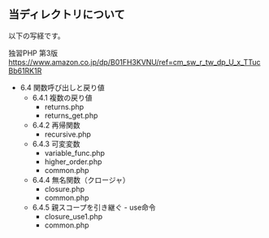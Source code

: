 ## 当ディレクトリについて
以下の写経です。

独習PHP 第3版  
https://www.amazon.co.jp/dp/B01FH3KVNU/ref=cm_sw_r_tw_dp_U_x_TTucBb61RK1R

* 6.4 関数呼び出しと戻り値
  * 6.4.1 複数の戻り値
    * returns.php
    * returns_get.php
  * 6.4.2 再帰関数
    * recursive.php
  * 6.4.3 可変変数
    * variable_func.php
    * higher_order.php
    * common.php
  * 6.4.4 無名関数（クロージャ）
    * closure.php
    * common.php
  * 6.4.5 親スコープを引き継ぐ - use命令
    * closure_use1.php
    * common.php